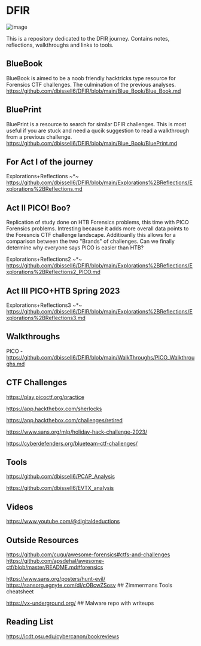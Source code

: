 # DFIR

![image](https://github.com/dbissell6/DFIR/assets/50979196/3123b46e-44c6-4ab0-9c51-292915a8994d)


This is a repository dedicated to the DFIR journey. Contains notes, reflections, walkthroughs and links to tools.

## BlueBook

BlueBook is aimed to be a noob friendly hacktricks type resource for Forensics CTF challenges. The culmination of the previous analyses.
https://github.com/dbissell6/DFIR/blob/main/Blue_Book/Blue_Book.md

## BluePrint

BluePrint is a resource to search for similar DFIR challenges. This is most useful if you are stuck and need a qucik suggestion to read a walkthrough from a previous challenge. https://github.com/dbissell6/DFIR/blob/main/Blue_Book/BluePrint.md

## For Act I of the journey

Explorations+Reflections ~*~
https://github.com/dbissell6/DFIR/blob/main/Explorations%2BReflections/Explorations%2BReflections.md

## Act II PICO! Boo?
Replication of study done on HTB Forensics problems, this time with PICO Forensics problems. Intresting because it adds more overall data points to the Foresncis CTF challenge landscape. Additioanlly this allows for a comparison between the two "Brands" of challenges. Can we finally determine why everyone says PICO is easier than HTB?

Explorations+Reflections2 ~*~
https://github.com/dbissell6/DFIR/blob/main/Explorations%2BReflections/Explorations%2BReflections2_PICO.md

## Act III PICO+HTB Spring 2023

Explorations+Reflections3 ~*~
https://github.com/dbissell6/DFIR/blob/main/Explorations%2BReflections/Explorations%2BReflections3.md

## Walkthroughs

PICO - https://github.com/dbissell6/DFIR/blob/main/WalkThroughs/PICO_Walkthroughs.md

## CTF Challenges

https://play.picoctf.org/practice

https://app.hackthebox.com/sherlocks

https://app.hackthebox.com/challenges/retired

https://www.sans.org/mlp/holiday-hack-challenge-2023/

https://cyberdefenders.org/blueteam-ctf-challenges/

## Tools
https://github.com/dbissell6/PCAP_Analysis

https://github.com/dbissell6/EVTX_analysis

## Videos
https://www.youtube.com/@digitaldeductions


## Outside Resources
https://github.com/cugu/awesome-forensics#ctfs-and-challenges  
https://github.com/apsdehal/awesome-ctf/blob/master/README.md#forensics

https://www.sans.org/posters/hunt-evil/   
https://sansorg.egnyte.com/dl/cOBcwZSosv  ## Zimmermans Tools cheatsheet

https://vx-underground.org/ ## Malware repo with writeups

## Reading List

https://icdt.osu.edu/cybercanon/bookreviews
